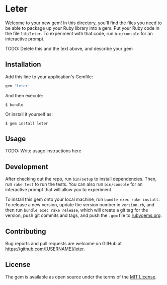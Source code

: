 # Leter

Welcome to your new gem! In this directory, you'll find the files you need to be able to package up your Ruby library into a gem. Put your Ruby code in the file `lib/leter`. To experiment with that code, run `bin/console` for an interactive prompt.

TODO: Delete this and the text above, and describe your gem

## Installation

Add this line to your application's Gemfile:

```ruby
gem 'leter'
```

And then execute:

    $ bundle

Or install it yourself as:

    $ gem install leter

## Usage

TODO: Write usage instructions here

## Development

After checking out the repo, run `bin/setup` to install dependencies. Then, run `rake test` to run the tests. You can also run `bin/console` for an interactive prompt that will allow you to experiment.

To install this gem onto your local machine, run `bundle exec rake install`. To release a new version, update the version number in `version.rb`, and then run `bundle exec rake release`, which will create a git tag for the version, push git commits and tags, and push the `.gem` file to [rubygems.org](https://rubygems.org).

## Contributing

Bug reports and pull requests are welcome on GitHub at https://github.com/[USERNAME]/leter.

## License

The gem is available as open source under the terms of the [MIT License](https://opensource.org/licenses/MIT).

